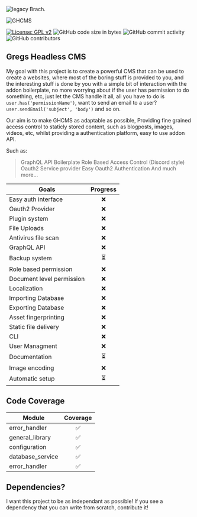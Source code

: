![legacy](https://github.com/GrzegorzManiak/GHCMS/tree/legacy) Brach.

![GHCMS](https://raw.githubusercontent.com/GrzegorzManiak/GHCMS/legacy/GHcms.png)

[![License: GPL v2](https://img.shields.io/badge/License-GPL_v2-blue.svg)](https://www.gnu.org/licenses/old-licenses/gpl-2.0.en.html) 
![GitHub code size in bytes](https://img.shields.io/github/languages/code-size/GrzegorzManiak/GHCMS)
![GitHub commit activity](https://img.shields.io/github/commit-activity/w/GrzegorzManiak/GHCMS)
![GitHub contributors](https://img.shields.io/github/contributors/GrzegorzManiak/GHCMS)

## Gregs Headless CMS

My goal with this project is to create a powerful CMS that can be used to create a websites, where most of the boring stuff is provided to you,
and the interesting stuff is done by you with a simple bit of interaction with the addon boilerplate, no more worrying about if the user has permission to do something, etc, just let the CMS handle it all, all you have to do is `user.has('permissionName')`, want to send an email to a user? `user.sendEmail('subject', 'body')` and so on.

Our aim is to make GHCMS as adaptable as possible, Providing fine grained access control to staticly stored content, such as blogposts, images, videos, etc, whilst providing a authentication platform, easy to use addon API.

Such as:
> GraphQL API Boilerplate
> Role Based Access Control (Discord style)
> Oauth2 Service provider
> Easy Oauth2 Authentication
> And much more...

| Goals | Progress |
| -------------- |:--------------:|
| Easy auth interface       | ❌ |
| Oauth2 Provider           | ❌ |
| Plugin system             | ❌ |
| File Uploads              | ❌ |
| Antivirus file scan       | ❌ |
| GraphQL API               | ❌ |
| Backup system             | ⏳ |
| Role based permission     | ❌ |
| Document level permission | ❌ |
| Localization              | ❌ |
| Importing Database        | ❌ |
| Exporting Database        | ❌ |
| Asset fingerprinting      | ❌ |
| Static file delivery      | ❌ |
| CLI                       | ❌ |
| User Managment            | ❌ |
| Documentation             | ⏳ |
| Image encoding            | ❌ |
| Automatic setup           | ⏳ |

## Code Coverage

| Module | Coverage |
| -------------- |:--------------:|
| error_handler             | ✅ |
| general_library           | ✅ |
| configuration             | ✅ |
| database_service          | ✅ |
| error_handler             | ✅ |

## Dependencies?

I want this project to be as independant as possible!
If you see a dependency that you can write from scratch, contribute it!

